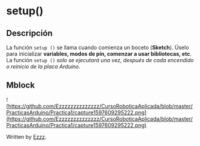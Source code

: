 # setup()

## Descripción
La función `setup ()` se llama cuando comienza un boceto (**Sketch**). Úselo para inicializar **variables, modos de pin, comenzar a usar bibliotecas, etc**. La función `setup ()` *solo se ejecutará una vez, después de cada encendido o reinicio de la placa Arduino*.

## Mblock
![https://github.com/Ezzzzzzzzzzzzzz/CursoRoboticaAplicada/blob/master/PracticasArduino/Practica1/capture1597609295222.png](https://github.com/Ezzzzzzzzzzzzzz/CursoRoboticaAplicada/blob/master/PracticasArduino/Practica1/capture1597609295222.png)

Written by  [Ezzz](https://ezzzzzzzzzzzzzz.github.io/).
<!--stackedit_data:
eyJoaXN0b3J5IjpbLTY3ODQyNTUxMiwtMTI1MzcwMTQ4OCwtMT
I1NTk1MzEzMl19
-->